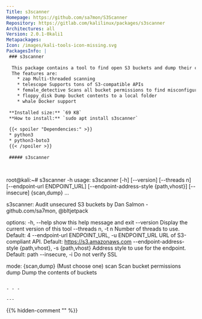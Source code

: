 ```yaml
---
Title: s3scanner
Homepage: https://github.com/sa7mon/S3Scanner
Repository: https://gitlab.com/kalilinux/packages/s3scanner
Architectures: all
Version: 2.0.1-0kali1
Metapackages: 
Icon: /images/kali-tools-icon-missing.svg
PackagesInfo: |
 ### s3scanner
 
  This package contains a tool to find open S3 buckets and dump their contents.
  The features are:
    * zap Multi-threaded scanning
    * telescope Supports tons of S3-compatible APIs
    * female_detective Scans all bucket permissions to find misconfigurations
    * floppy_disk Dump bucket contents to a local folder
    * whale Docker support
 
 **Installed size:** `69 KB`  
 **How to install:** `sudo apt install s3scanner`  
 
 {{< spoiler "Dependencies:" >}}
 * python3
 * python3-boto3
 {{< /spoiler >}}
 
 ##### s3scanner
 
 
 ```
 root@kali:~# s3scanner -h
 usage: s3scanner [-h] [--version] [--threads n] [--endpoint-url ENDPOINT_URL]
                  [--endpoint-address-style {path,vhost}] [--insecure]
                  {scan,dump} ...
 
 s3scanner: Audit unsecured S3 buckets
            by Dan Salmon - github.com/sa7mon, @bltjetpack
 
 options:
   -h, --help            show this help message and exit
   --version             Display the current version of this tool
   --threads n, -t n     Number of threads to use. Default: 4
   --endpoint-url ENDPOINT_URL, -u ENDPOINT_URL
                         URL of S3-compliant API. Default: https://s3.amazonaws.com
   --endpoint-address-style {path,vhost}, -s {path,vhost}
                         Address style to use for the endpoint. Default: path
   --insecure, -i        Do not verify SSL
 
 mode:
   {scan,dump}           (Must choose one)
     scan                Scan bucket permissions
     dump                Dump the contents of buckets
 ```
 
 - - -
 
---
```

{{% hidden-comment "<!--Do not edit anything above this line-->" %}}
